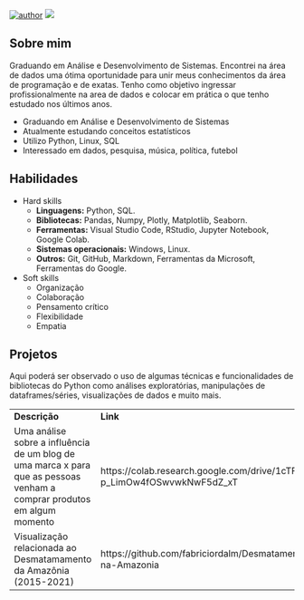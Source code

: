 [![author](https://img.shields.io/badge/author-fabriciordalm-red.svg)](https://github.com/fabriciordalm) ![](https://img.shields.io/badge/python-3.8+-blue.svg)

## Sobre mim
Graduando em Análise e Desenvolvimento de Sistemas. Encontrei na área de dados uma ótima oportunidade para unir meus conhecimentos da área de programação e de exatas. Tenho como objetivo ingressar profissionalmente na area de dados e colocar em prática o que tenho estudado nos últimos anos. 

   - Graduando em Análise e Desenvolvimento de Sistemas
   - Atualmente estudando conceitos estatísticos
   - Utilizo Python, Linux, SQL
   - Interessado em dados, pesquisa, música, política, futebol

## Habilidades

- Hard skills
    - **Linguagens:** Python, SQL.
    - **Bibliotecas:** Pandas, Numpy, Plotly, Matplotlib, Seaborn.
    - **Ferramentas:** Visual Studio Code, RStudio, Jupyter Notebook, Google Colab.
    - **Sistemas operacionais:** Windows, Linux.
    - **Outros:** Git, GitHub, Markdown, Ferramentas da Microsoft, Ferramentas do Google.
- Soft skills
     - Organização
     - Colaboração
     - Pensamento crítico
     - Flexibilidade
     - Empatia

## Projetos
Aqui poderá ser observado o uso de algumas técnicas e funcionalidades de bibliotecas do Python como análises exploratórias, manipulações de dataframes/séries, visualizações de dados e muito mais.
   <br/>
   <table align="center">
    <tr><td><b>Descrição</a></td><td><b>Link</a></td></tr>
  <tr><td>Uma análise sobre a influência de um blog de uma marca x para que as pessoas venham a comprar produtos em algum momento</a></td><td>https://colab.research.google.com/drive/1cTFUItL-p_LimOw4fOSwvwkNwF5dZ_xT</a></td></tr/>
  <tr><td>Visualização relacionada ao Desmatamamento da Amazônia (2015-2021)</a></td><td>https://github.com/fabriciordalm/Desmatamento-na-Amazonia</a></td></tr/>
   </table>
   <br/> 

<!-- --- -->
